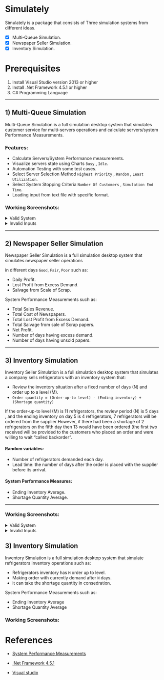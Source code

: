 # Simulately

Simulately is a package that consists of Three simulation systems from different ideas.
- [x] Multi-Queue Simulation.
- [x] Newspaper Seller Simulation.
- [x] Inventory Simulation. 

# Prerequisites

1. Install Visual Studio version 2013 or higher
2. Install .Net Framework 4.5.1 or higher
3. C# Programming Language

***

## 1) Multi-Queue Simulation

Multi-Queue Simulation is a full simulation desktop system that simulates customer service for multi-servers operations and calculate servers/system Performance Measurements.

### Features: 
- Calculate Servers/System Performance measurements.
- Visualize servers state using Charts `Busy` , `Idle`.
- Automation Testing with some test cases.
- Select Server Selection Method `Highest Priority` , `Random` , `Least Utilization`.
- Select System Stopping Criteria `Number Of Customers` , `Simulation End Time`.
- Loading input from text file with specific format.


### Working Screenshots:


<details>

  <summary> Valid System</summary>

<p>

### 1.Home Screen

![1](https://user-images.githubusercontent.com/52586356/140431913-8f2b3527-623a-463b-acbe-cf339c481b90.png)

</p>

<p>


### 2.Loading Input From Text File

![2](https://user-images.githubusercontent.com/52586356/140432020-e3b666d8-94cd-45cf-8126-842d9d3863e0.png)


![3](https://user-images.githubusercontent.com/52586356/140432064-f3789b40-5f40-4cc4-8bfe-f6ec892582be.png)


</p>


<p>

### 3.Manual Input

![4](https://user-images.githubusercontent.com/52586356/140432146-e5f3fb8b-adf0-4e42-91e4-a4fca150f0b5.png)


![5](https://user-images.githubusercontent.com/52586356/140432122-d68d23c0-fbfe-4824-ab1b-55da830d724e.png)


![6](https://user-images.githubusercontent.com/52586356/140432165-310c9e76-28f6-4e7c-b633-02f70d4e5e9e.png)


![7](https://user-images.githubusercontent.com/52586356/140432236-888000b0-8153-4dcf-a9e6-88bffc7b86d4.png)

</p>


<p>

### 4.Simulation System

![8](https://user-images.githubusercontent.com/52586356/140432253-86bc7e27-1436-4885-a7ab-92e82d1e2341.png)

</p>


<p>

### 5.System Performance Measurements

![9](https://user-images.githubusercontent.com/52586356/140432356-1adc88e3-df1e-4d8f-b619-a9166000d55f.png)


</p>


<p>

### 3.Servers State Charts

![10](https://user-images.githubusercontent.com/52586356/140432401-55169e42-79d1-42cf-91ac-91d83a1fcef0.png)


![11](https://user-images.githubusercontent.com/52586356/140432409-2d18a993-87f4-41b1-9bc8-5f06a581d07c.png)


</p>


</details>


<details>

  <summary> Invalid Inputs</summary>

<p>

### 1.Invalid input file Formate 


- missing number of servers

![12](https://user-images.githubusercontent.com/52586356/140434041-dd97db46-015b-486f-883d-85c552d05b3d.png)

- choosing in-valid format

![13](https://user-images.githubusercontent.com/52586356/140434153-13759788-9de4-471c-b669-10d4e114d0cb.png)

- Valid format Warning Message

![14](https://user-images.githubusercontent.com/52586356/140434212-e73fd644-bdfb-4a83-aecc-8d1812b7bc78.png)


</p>



<p>

### 2.Invalid Manual input

- There must be at least 2 servers to simulate.

![15](https://user-images.githubusercontent.com/52586356/140434277-b98ce9c9-1407-4f0b-b22a-1649a0761ce4.png)

- There must be at least 2 customers OR 2 clock to simulate

![16](https://user-images.githubusercontent.com/52586356/140434711-6c2d79a5-8684-44b4-8e84-c90bfbac1fe5.png)

- sum of Probability must be equal 1 

![17](https://user-images.githubusercontent.com/52586356/140434814-4618fb94-7b21-471d-869e-20273838559a.png)

![18](https://user-images.githubusercontent.com/52586356/140434832-cebae250-5e7e-440c-8763-c56ab55633ff.png)


</p>


</details>

***

## 2) Newspaper Seller Simulation

Newspaper Seller Simulation is a full simulation desktop system that simulates newspaper seller operations

in different days `Good`, `Fair`, `Poor` such as:
- Daily Profit.
- Lost Profit from Excess Demand.
- Salvage from Scale of Scrap. 

System Performance Measurements such as:
- Total Sales Revenue.
- Total Cost of Newspapers.
- Total Lost Profit from Excess Demand.
- Total Salvage from sale of Scrap papers.
- Net Profit.
- Number of days having excess demand.
- Number of days having unsold papers.

*** 
## 3) Inventory Simulation

Inventory Seller Simulation is a full simulation desktop system that simulates a company sells refrigerators with an inventory system that:
- Review the inventory situation after a fixed number of days (N) and order up to a level (M).
- `Order quantity = (Order-up-to level) - (Ending inventory) + (Shortage quantity)`

If the order-up-to level (M) is 11 refrigerators, the review period (N) is 5 days , and the ending inventory on day 5 is 4 refrigerators, 7 refrigerators will be ordered from the supplier
However, if there had been a shortage of 2 refrigerators on the fifth day then 13 would have been ordered (the first two received will be provided to the customers who placed an order and were willing to wait “called backorder”.

#### Random variables: 
- Number of refrigerators demanded each day.
- Lead time: the number of days after the order is placed with the supplier before its arrival.

#### System Performance Measures:
- Ending Inventory Average.
- Shortage Quantity Average.

***
### Working Screenshots:

<details>

  <summary> Valid System</summary>

<p>

### 1.Home Screen

![1](https://user-images.githubusercontent.com/52586356/140431913-8f2b3527-623a-463b-acbe-cf339c481b90.png)

</p>

<p>


### 2.Loading Input From Text File

![2](https://user-images.githubusercontent.com/52586356/140432020-e3b666d8-94cd-45cf-8126-842d9d3863e0.png)


![3](https://user-images.githubusercontent.com/52586356/148279268-6f20a8f3-6158-494a-b265-df3e9a694f7b.png)

  

</p>


<p>

### 3.Manual Input

![4](https://user-images.githubusercontent.com/52586356/148279697-56f6d1bc-5bc7-4244-8f6a-0e6721dacb8f.png)


![5](https://user-images.githubusercontent.com/52586356/148279798-4ffff0d0-4ce6-4400-a95c-6fda8326be7b.png)

  
</p>

<p>

### 4.Simulation System

![6](https://user-images.githubusercontent.com/52586356/148280187-9b4a90a5-652a-45c3-a72a-948d94cefc0f.png)

</p>
  
<p>

### 5.System Performance Measurements

![7](https://user-images.githubusercontent.com/52586356/148280231-38fe28f9-4d2f-4d8b-b402-be3ee36f6a14.png)

</p>


</details>



<details>

  <summary> Invalid Inputs</summary>


<p>

### 1.Invalid Manual input

- Sum of Probability must be equal 1 

![1](https://user-images.githubusercontent.com/52586356/148281692-5108502a-5b69-4a80-81aa-95c4ff0a9a5a.png)

- Must Fill all fields

![1](https://user-images.githubusercontent.com/52586356/148281788-69e57405-7a59-4688-b3ca-f4b3d18d2798.png)

</p>

</details>


## 3) Inventory Simulation

Inventory Simulation is a full simulation desktop system that simulate refrigerators inventory operations such as:
- Refrigerators inventory has `M` order up to level.
- Making order with currently demand after `N` days.
- it can take the shortage quantity in consedration.

System Performance Measurements such as:
- Ending Inventory Average 
- Shortage Quantity Average 




### Working Screenshots:


# References

- [System Performance Measurements](MultiQueueSimulation/MultiQueueSimulation/Assets/performance_mesures.png) 
 
- [.Net Framework 4.5.1](https://www.microsoft.com/ar-sa/download/details.aspx?id=40779)

- [Visual studio](https://visualstudio.microsoft.com/downloads/)
